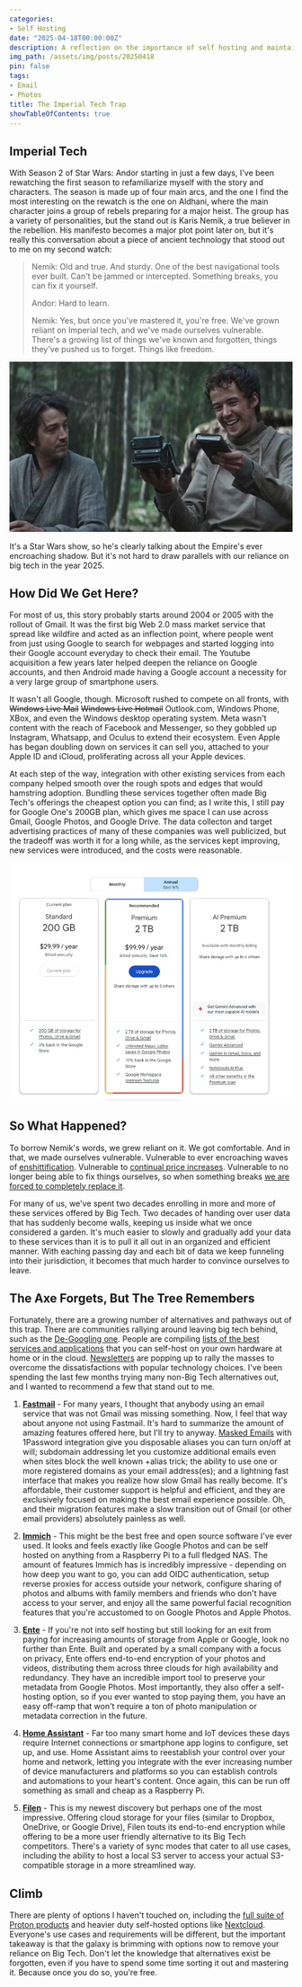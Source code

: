 ```yaml
---
categories:
- Self Hosting
date: "2025-04-18T00:00:00Z"
description: A reflection on the importance of self hosting and maintaining your own stuff in the era of Big Tech.  
img_path: /assets/img/posts/20250418
pin: false
tags:
- Email
- Photos
title: The Imperial Tech Trap
showTableOfContents: true
---
```


## Imperial Tech
With Season 2 of Star Wars: Andor starting in just a few days, I've been rewatching the first season to refamiliarize myself with the story and characters. The season is made up of four main arcs, and the one I find the most interesting on the rewatch is the one on Aldhani, where the main character joins a group of rebels preparing for a major heist. The group has a variety of personalities, but the stand out is Karis Nemik, a true believer in the rebellion. His manifesto becomes a major plot point later on, but it's really this conversation about a piece of ancient technology that stood out to me on my second watch:

> Nemik: Old and true. And sturdy. One of the best navigational tools ever built. Can't be jammed or intercepted. Something breaks, you can fix it yourself.
>
> Andor: Hard to learn.
>
> Nemik: Yes, but once you've mastered it, you're free. We've grown reliant on Imperial tech, and we've made ourselves vulnerable. There's a growing list of things we've known and forgotten, things they've pushed us to forget. Things like freedom.

[![Andor and Nemik discuss old technology](images/andornemik.jpg)](images/andornemik.jpg)

It's a Star Wars show, so he's clearly talking about the Empire's ever encroaching shadow. But it's not hard to draw parallels with our reliance on big tech in the year 2025. 

## How Did We Get Here?

For most of us, this story probably starts around 2004 or 2005 with the rollout of Gmail. It was the first big Web 2.0 mass market service that spread like wildfire and acted as an inflection point, where people went from just using Google to search for webpages and started logging into their Google account everyday to check their email. The Youtube acquisition a few years later helped deepen the reliance on Google accounts, and then Android made having a Google account a necessity for a very large group of smartphone users. 

It wasn't all Google, though. Microsoft rushed to compete on all fronts, with ~~Windows Live Mail~~ ~~Windows Live Hotmail~~ Outlook.com, Windows Phone, XBox, and even the Windows desktop operating system. Meta wasn't content with the reach of Facebook and Messenger, so they gobbled up Instagram, Whatsapp, and Oculus to extend their ecosystem. Even Apple has began doubling down on services it can sell you, attached to your Apple ID and iCloud, proliferating across all your Apple devices. 

At each step of the way, integration with other existing services from each company helped smooth over the rough spots and edges that would hamstring adoption. Bundling these services together often made Big Tech's offerings the cheapest option you can find; as I write this, I still pay for Google One's 200GB plan, which gives me space I can use across Gmail, Google Photos, and Google Drive. The data collecton and target advertising practices of many of these companies was well publicized, but the tradeoff was worth it for a long while, as the services kept improving, new services were introduced, and the costs were reasonable. 

[![Different Google One plan tiers](images/googleone.png)](images/googleone.png)

## So What Happened?

To borrow Nemik's words, we grew reliant on it. We got comfortable. And in that, we made ourselves vulnerable. Vulnerable to ever encroaching waves of [enshittification](https://arstechnica.com/gadgets/2025/02/as-internet-enshittification-marches-on-here-are-some-of-the-worst-offenders/). Vulnerable to [continual price increases](https://9to5google.com/2025/01/15/google-workspace-price-increase-2025/). Vulnerable to no longer being able to fix things ourselves, so when something breaks [we are forced to completely replace it](https://phandroid.com/2025/01/24/googles-pixel-4a-update-is-a-prime-example-of-forced-obsolescence/). 

For many of us, we've spent two decades enrolling in more and more of these services offered by Big Tech. Two decades of handing over user data that has suddenly become walls, keeping us inside what we once considered a garden. It's much easier to slowly and gradually add your data to these services than it is to pull it all out in an organized and efficient manner. With eaching passing day and each bit of data we keep funneling into their jurisdiction, it becomes that much harder to convince ourselves to leave. 

## The Axe Forgets, But The Tree Remembers

Fortunately, there are a growing number of alternatives and pathways out of this trap. There are communities rallying  around leaving big tech behind, such as the [De-Googling one](https://www.reddit.com/r/degoogle/). People are compiling [lists of the best services and applications](https://github.com/awesome-selfhosted/awesome-selfhosted) that you can self-host on your own hardware at home or in the cloud. [Newsletters](https://next.content.town/) are popping up to rally the masses to overcome the dissatisfactions with popular technology choices. I've been spending the last few months trying many non-Big Tech alternatives out, and I wanted to recommend a few that stand out to me. 

1. **[Fastmail](https://www.fastmail.com/)** - For many years, I thought that anybody using an email service that was not Gmail was missing something. Now, I feel that way about anyone not using Fastmail. It's hard to summarize the amount of amazing features offered here, but I'll try to anyway. [Masked Emails](https://www.fastmail.com/features/masked-email/) with 1Password integration give you disposable aliases you can turn on/off at will; subdomain addressing let you customize additional emails even when sites block the well known +alias trick;  the ability to use one or more registered domains as your email address(es); and a lightning fast interface that makes you realize how slow Gmail has really become. It's affordable, their customer support is helpful and efficient, and they are exclusively focused on making the best email experience possible. Oh, and their migration features make a slow transition out of Gmail (or other email providers) absolutely painless as well.

2. **[Immich](https://immich.app/)** - This might be the best free and open source software I've ever used. It looks and feels exactly like Google Photos and can be self hosted on anything from a Raspberry Pi to a full fledged NAS. The amount of features Immich has is incredibly impressive - depending on how deep you want to go, you can add OIDC authentication, setup reverse proxies for access outside your network, configure sharing of photos and albums with family members and friends who don't have access to your server, and enjoy all the same powerful facial recognition features that you're accustomed to on Google Photos and Apple Photos.

3. **[Ente](https://www.ente.io)** - If you're not into self hosting but still looking for an exit from paying for increasing amounts of storage from Apple or Google, look no further than Ente. Built and operated by a small company with a focus on privacy, Ente offers end-to-end encryption of your photos and videos, distributing them across three clouds for high availability and redundancy. They have an incredible import tool to preserve your metadata from Google Photos. Most importantly, they also offer a self-hosting option, so if you ever wanted to stop paying them, you have an easy off-ramp that won't require a ton of photo manipulation or metadata correction in the future. 

4. **[Home Assistant](https://www.home-assistant.io/)** - Far too many smart home and IoT devices these days require Internet connections or smartphone app logins to configure, set up, and use. Home Assistant aims to reestablish your control over your home and network, letting you integrate with the ever increasing number of device manufacturers and platforms so you can establish controls and automations to your heart's content. Once again, this can be run off something as small and cheap as a Raspberry Pi.

5. **[Filen](https://filen.io/)** - This is my newest discovery but perhaps one of the most impressive. Offering cloud storage for your files (similar to Dropbox, OneDrive, or Google Drive), Filen touts its end-to-end encryption while offering to be a more user friendly alternative to its Big Tech competitors. There's a variety of sync modes that cater to all use cases, including the ability to host a local S3 server to access your actual S3-compatible storage in a more streamlined way. 

## Climb

There are plenty of options I haven't touched on, including the [full suite of Proton products](https://proton.me/) and heavier duty self-hosted options like [Nextcloud](https://nextcloud.com/). Everyone's use cases and requirements will be different, but the important takeaway is that the galaxy is brimming with options now to remove your reliance on Big Tech. Don't let the knowledge that alternatives exist be forgotten, even if you have to spend some time sorting it out and mastering it. Because once you do so, you're free. 
